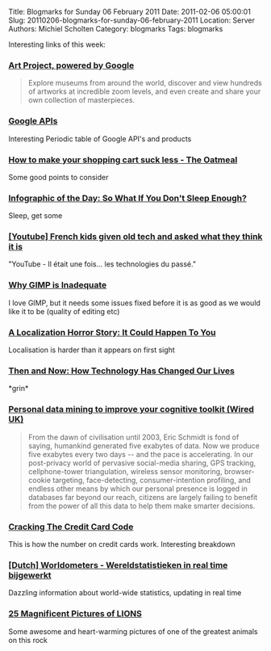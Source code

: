 Title: Blogmarks for Sunday 06 February 2011
Date: 2011-02-06 05:00:01
Slug: 20110206-blogmarks-for-sunday-06-february-2011
Location: Server
Authors: Michiel Scholten
Category: blogmarks
Tags: blogmarks

<p>Interesting links of this week:</p>
<h3><a href="http://www.googleartproject.com/">Art Project, powered by Google</a></h3>
<blockquote><p>Explore museums from around the world, discover and view hundreds of artworks at incredible zoom levels, and even create and share your own collection of masterpieces.</p></blockquote>
<h3><a href="http://code.google.com/more/table/">Google APIs </a></h3>
<p>Interesting Periodic table of Google API's and products</p>
<h3><a href="http://theoatmeal.com/comics/shopping_cart">How to make your shopping cart suck less - The Oatmeal</a></h3>
<p>Some good points to consider</p>
<h3><a href="http://www.fastcodesign.com/1663126/infographic-of-the-day-so-what-if-you-dont-sleep-enough">Infographic of the Day: So What If You Don't Sleep Enough?</a></h3>
<p>Sleep, get some</p>
<h3><a href="http://www.youtube.com/watch?v=gdSHeKfZG7c">[Youtube] French kids given old tech and asked what they think it is</a></h3>
<p>"YouTube - Il &eacute;tait une fois... les technologies du pass&eacute;."</p>
<h3><a href="http://troy-sobotka.blogspot.com/2011/01/why-gimp-is-inadequate.html">Why GIMP is Inadequate</a></h3>
<p>I love GIMP, but it needs some issues fixed before it is as good as we would like it to be (quality of editing etc)</p>
<h3><a href="http://search.cpan.org/dist/Locale-Maketext/lib/Locale/Maketext/TPJ13.pod">A Localization Horror Story: It Could Happen To You</a></h3>
<p>Localisation is harder than it appears on first sight</p>
<h3><a href="http://www.pcworld.com/article/215061/then_and_now_how_technology_has_changed_our_lives.html">Then and Now: How Technology Has Changed Our Lives</a></h3>
<p>*grin*</p>
<h3><a href="http://www.wired.co.uk/news/archive/2011-01/18/edge-question">Personal data mining to improve your cognitive toolkit (Wired UK)</a></h3>
<blockquote><p>From the dawn of civilisation until 2003, Eric Schmidt is fond of saying, humankind generated five exabytes of data. Now we produce five exabytes every two days -- and the pace is accelerating. In our post-privacy world of pervasive social-media sharing, GPS tracking, cellphone-tower triangulation, wireless sensor monitoring, browser-cookie targeting, face-detecting, consumer-intention profiling, and endless other means by which our personal presence is logged in databases far beyond our reach, citizens are largely failing to benefit from the power of all this data to help them make smarter decisions.</p></blockquote>
<h3><a href="http://www.mint.com/blog/trends/credit-card-code-01202011/">Cracking The Credit Card Code</a></h3>
<p>This is how the number on credit cards work. Interesting breakdown</p>
<h3><a href="http://www.worldometers.info/nl/">[Dutch] Worldometers - Wereldstatistieken in real time bijgewerkt</a></h3>
<p>Dazzling information about world-wide statistics, updating in real time</p>
<h3><a href="http://twistedsifter.com/2011/01/25-magnificent-pictures-of-lions/">25 Magnificent Pictures of LIONS</a></h3>
<p>Some awesome and heart-warming pictures of one of the greatest animals on this rock</p>
